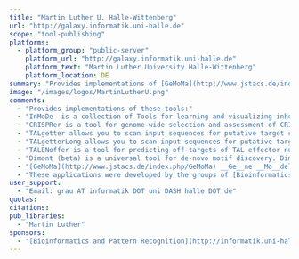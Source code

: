 ```yaml
---
title: "Martin Luther U. Halle-Wittenberg"
url: "http://galaxy.informatik.uni-halle.de"
scope: "tool-publishing"
platforms:
  - platform_group: "public-server"
    platform_url: "http://galaxy.informatik.uni-halle.de"
    platform_text: "Martin Luther University Halle-Wittenberg"
    platform_location: DE
summary: "Provides implementations of [GeMoMa](http://www.jstacs.de/index.php/GeMoMa), InMoDe, CRISPRer, TALgetter, TALgetterLong, TALENoffer, and Dimont "
image: "/images/logos/MartinLutherU.png"
comments:
  - "Provides implementations of these tools:"
  - "InMoDe  is a collection of Tools for learning and visualizing inhomogeneous parsimonious Markov models (iPMMs)."
  - "CRISPRer is a tool for genome-wide selection and assessment of CRISPR/Cas protospacers."
  - "TALgetter allows you to scan input sequences for putative target sites of a given TAL (transcription activator-like) effector as typically expressed by many Xanthomonas bacteria."
  - "TALgetterLong allows you to scan input sequences for putative target sites of a given TAL (transcription activator-like) effector as typically expressed by many Xanthomonas bacteria in large input data, but lacks some of the features of TALgetter (e.g., computation of empirical p-values)."
  - "TALENoffer is a tool for predicting off-targets of TAL effector nucleases (TALENs)."
  - "Dimont (beta) is a universal tool for de-novo motif discovery. Dimont has successfully been applied to ChIP-seq, ChIP-exo and protein-binding microarray (PBM) data."
  - "[GeMoMa](http://www.jstacs.de/index.php/GeMoMa) __Ge__ne __Mo__del __Ma__pper (GeMoMa) is a homology-based gene prediction program. GeMoMa uses the annotation of protein-coding genes in a reference genome to infer the annotation of protein-coding genes in a target genome. Thereby, GeMoMa utilizes amino acid sequence and intron position conservation. In addition, GeMoMa allows to incorporate RNA-seq evidence for splice site prediction."
  - "These applications were developed by the groups of [Bioinformatics and Pattern Recognition](http://informatik.uni-halle.de/arbeitsgruppen/mustererkennung/?lang=en) and/or [Bioinformatics](http://informatik.uni-halle.de/arbeitsgruppen/bioinformatik/?lang=en) in collaboration with internal and external partners."
user_support:
  - "Email: grau AT informatik DOT uni DASH halle DOT de"
quotas:
citations:
pub_libraries:
  - "Martin Luther"
sponsors:
  - "[Bioinformatics and Pattern Recognition](http://informatik.uni-halle.de/arbeitsgruppen/mustererkennung/?lang=en) and [Bioinformatics](http://informatik.uni-halle.de/arbeitsgruppen/bioinformatik/?lang=en)"
---
```

